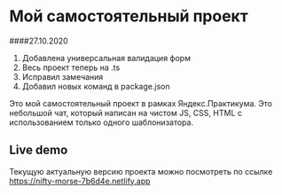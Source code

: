 # Мой самостоятельный проект

####27.10.2020
1) Добавлена универсальная валидация форм
2) Весь проект теперь на .ts
3) Исправил замечания
4) Добавил новых команд в package.json

Это мой самостоятельный проект в рамках Яндекс.Практикума.
Это небольшой чат, который написан на чистом JS, CSS, HTML с использованием только одного шаблонизатора.

## Live demo
Текущую актуальную версию проекта можно посмотреть по ссылке https://nifty-morse-7b6d4e.netlify.app
